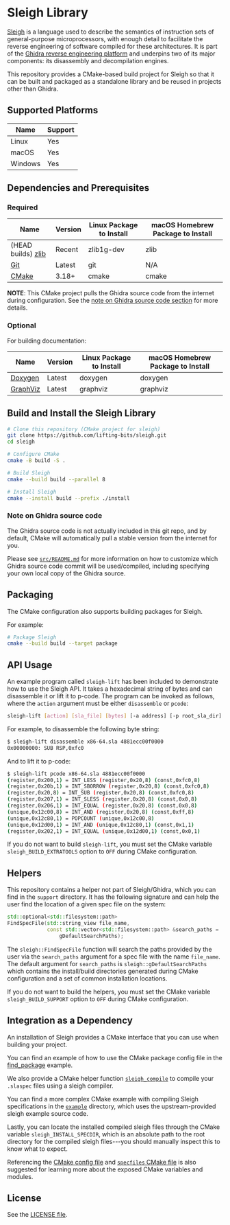 # Sleigh Library

[Sleigh](https://ghidra.re/courses/languages/html/sleigh.html) is a language used to describe the semantics of instruction sets of general-purpose microprocessors, with enough detail to facilitate the reverse engineering of software compiled for these architectures. It is part of the [Ghidra reverse engineering platform](https://github.com/NationalSecurityAgency/ghidra) and underpins two of its major components: its disassembly and decompilation engines.

This repository provides a CMake-based build project for Sleigh so that it can be built and packaged as a standalone library and be reused in projects other than Ghidra.

## Supported Platforms

| Name | Support |
| ---- | ------- |
| Linux | Yes |
| macOS | Yes |
| Windows | Yes |

## Dependencies and Prerequisites

### Required

| Name | Version | Linux Package to Install | macOS Homebrew Package to Install |
| ---- | ------- | ------------------------ | --------------------------------- |
| (HEAD builds) [zlib](https://www.zlib.net/) | Recent | zlib1g-dev | zlib |
| [Git](https://git-scm.com/) | Latest | git | N/A |
| [CMake](https://cmake.org/) | 3.18+ | cmake | cmake |

**NOTE**: This CMake project pulls the Ghidra source code from the internet during configuration. See the [note on Ghidra source code section](#note-on-ghidra-source-code) for more details.

### Optional

For building documentation:

| Name | Version | Linux Package to Install | macOS Homebrew Package to Install |
| ---- | ------- | ------------------------ | --------------------------------- |
| [Doxygen](https://www.doxygen.nl/) | Latest | doxygen | doxygen |
| [GraphViz](https://graphviz.org/) | Latest | graphviz | graphviz |

## Build and Install the Sleigh Library

```sh
# Clone this repository (CMake project for sleigh)
git clone https://github.com/lifting-bits/sleigh.git
cd sleigh

# Configure CMake
cmake -B build -S .

# Build Sleigh
cmake --build build --parallel 8

# Install Sleigh
cmake --install build --prefix ./install
```

### Note on Ghidra source code

The Ghidra source code is not actually included in this git repo, and by default, CMake will automatically pull a stable version from the internet for you.

Please see [`src/README.md`](src/README.md) for more information on how to customize which Ghidra source code commit will be used/compiled, including specifying your own local copy of the Ghidra source.

## Packaging

The CMake configuration also supports building packages for Sleigh.

For example:

```sh
# Package Sleigh
cmake --build build --target package
```

## API Usage

An example program called `sleigh-lift` has been included to demonstrate how to use the Sleigh API. It takes a hexadecimal string of bytes and can disassemble it or lift it to p-code. The program can be invoked as follows, where the `action` argument must be either `disassemble` or `pcode`:

```sh
sleigh-lift [action] [sla_file] [bytes] [-a address] [-p root_sla_dir] [-s pspec_file]
```

For example, to disassemble the following byte string:

```sh
$ sleigh-lift disassemble x86-64.sla 4881ecc00f0000
0x00000000: SUB RSP,0xfc0
```

And to lift it to p-code:

```sh
$ sleigh-lift pcode x86-64.sla 4881ecc00f0000
(register,0x200,1) = INT_LESS (register,0x20,8) (const,0xfc0,8)
(register,0x20b,1) = INT_SBORROW (register,0x20,8) (const,0xfc0,8)
(register,0x20,8) = INT_SUB (register,0x20,8) (const,0xfc0,8)
(register,0x207,1) = INT_SLESS (register,0x20,8) (const,0x0,8)
(register,0x206,1) = INT_EQUAL (register,0x20,8) (const,0x0,8)
(unique,0x12c00,8) = INT_AND (register,0x20,8) (const,0xff,8)
(unique,0x12c80,1) = POPCOUNT (unique,0x12c00,8)
(unique,0x12d00,1) = INT_AND (unique,0x12c80,1) (const,0x1,1)
(register,0x202,1) = INT_EQUAL (unique,0x12d00,1) (const,0x0,1)
```

If you do not want to build `sleigh-lift`, you must set the CMake variable `sleigh_BUILD_EXTRATOOLS` option to `OFF` during CMake configuration.

## Helpers

This repository contains a helper not part of Sleigh/Ghidra, which you can find in the `support` directory. It has the following signature and can help the user find the location of a given spec file on the system:

```c++
std::optional<std::filesystem::path>
FindSpecFile(std::string_view file_name,
             const std::vector<std::filesystem::path> &search_paths =
                 gDefaultSearchPaths);
```

The `sleigh::FindSpecFile` function will search the paths provided by the user via the `search_paths` argument for a spec file with the name `file_name`. The default argument for `search_paths` is `sleigh::gDefaultSearchPaths` which contains the install/build directories generated during CMake configuration and a set of common installation locations.

If you do not want to build the helpers, you must set the CMake variable `sleigh_BUILD_SUPPORT` option to `OFF` during CMake configuration.

## Integration as a Dependency

An installation of Sleigh provides a CMake interface that you can use when building your project.

You can find an example of how to use the CMake package config file in the [find_package](tests/find_package/CMakeLists.txt) example.

We also provide a CMake helper function [`sleigh_compile`](cmake/modules/sleighCompile.cmake) to compile your `.slaspec` files using a sleigh compiler.

You can find a more complex CMake example with compiling Sleigh specifications in the [`example`](example/CMakeLists.txt) directory, which uses the upstream-provided sleigh example source code.

Lastly, you can locate the installed compiled sleigh files through the CMake variable `sleigh_INSTALL_SPECDIR`, which is an absolute path to the root directory for the compiled sleigh files---you should manually inspect this to know what to expect.

Referencing the [CMake config file](cmake/install-config.cmake.in) and [`specfiles` CMake file](sleighspecs/specfiles.cmake.in) is also suggested for learning more about the exposed CMake variables and modules.

## License

See the [LICENSE file](LICENSE).
